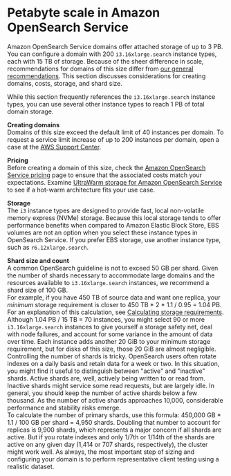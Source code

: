 # Petabyte scale in Amazon OpenSearch Service<a name="petabyte-scale"></a>

Amazon OpenSearch Service domains offer attached storage of up to 3 PB\. You can configure a domain with 200 `i3.16xlarge.search` instance types, each with 15 TB of storage\. Because of the sheer difference in scale, recommendations for domains of this size differ from [our general recommendations](bp.md)\. This section discusses considerations for creating domains, costs, storage, and shard size\.

While this section frequently references the `i3.16xlarge.search` instance types, you can use several other instance types to reach 1 PB of total domain storage\.

**Creating domains**  
Domains of this size exceed the default limit of 40 instances per domain\. To request a service limit increase of up to 200 instances per domain, open a case at the [AWS Support Center](https://console.aws.amazon.com/support/home#/)\.

**Pricing**  
Before creating a domain of this size, check the [Amazon OpenSearch Service pricing](https://aws.amazon.com/elasticsearch-service/pricing/) page to ensure that the associated costs match your expectations\. Examine [UltraWarm storage for Amazon OpenSearch Service](ultrawarm.md) to see if a hot\-warm architecture fits your use case\.

**Storage**  
The `i3` instance types are designed to provide fast, local non\-volatile memory express \(NVMe\) storage\. Because this local storage tends to offer performance benefits when compared to Amazon Elastic Block Store, EBS volumes are not an option when you select these instance types in OpenSearch Service\. If you prefer EBS storage, use another instance type, such as `r6.12xlarge.search`\.

**Shard size and count**  
A common OpenSearch guideline is not to exceed 50 GB per shard\. Given the number of shards necessary to accommodate large domains and the resources available to `i3.16xlarge.search` instances, we recommend a shard size of 100 GB\.  
For example, if you have 450 TB of source data and want one replica, your *minimum* storage requirement is closer to 450 TB \* 2 \* 1\.1 / 0\.95 = 1\.04 PB\. For an explanation of this calculation, see [Calculating storage requirements](sizing-domains.md#bp-storage)\. Although 1\.04 PB / 15 TB = 70 instances, you might select 90 or more `i3.16xlarge.search` instances to give yourself a storage safety net, deal with node failures, and account for some variance in the amount of data over time\. Each instance adds another 20 GiB to your minimum storage requirement, but for disks of this size, those 20 GiB are almost negligible\.  
Controlling the number of shards is tricky\. OpenSearch users often rotate indexes on a daily basis and retain data for a week or two\. In this situation, you might find it useful to distinguish between "active" and "inactive" shards\. Active shards are, well, actively being written to or read from\. Inactive shards might service some read requests, but are largely idle\. In general, you should keep the number of active shards below a few thousand\. As the number of active shards approaches 10,000, considerable performance and stability risks emerge\.  
To calculate the number of primary shards, use this formula: 450,000 GB \* 1\.1 / 100 GB per shard = 4,950 shards\. Doubling that number to account for replicas is 9,900 shards, which represents a major concern if all shards are active\. But if you rotate indexes and only 1/7th or 1/14th of the shards are active on any given day \(1,414 or 707 shards, respectively\), the cluster might work well\. As always, the most important step of sizing and configuring your domain is to perform representative client testing using a realistic dataset\.
